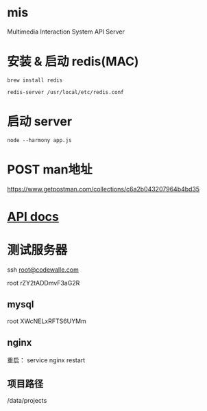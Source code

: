 # mis
Multimedia Interaction System API Server

# 安装 & 启动 redis(MAC)
    brew install redis

    redis-server /usr/local/etc/redis.conf

# 启动 server
    node --harmony app.js

# POST man地址
https://www.getpostman.com/collections/c6a2b043207964b4bd35

# [API docs](./docs/二期接口列表.md)

# 测试服务器
ssh root@codewalle.com

root rZY2tADDmvF3aG2R

## mysql
root XWcNELxRFTS6UYMm

## nginx
重启： service nginx restart 

## 项目路径
/data/projects 

